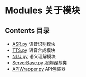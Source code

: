 # Modules 关于模块

## Contents 目录

* [ASR.py](./ASR/ASR.py) 语音识别模块
* [TTS.py](./TTS/TTS.py) 语音合成模块
* [NLU.py](./NLU/NLU.py) 语义理解模块
* [ServerBase.py](./ServerBase.py) 服务器基类
* [APIWrapper.py](../APIWrapper.py) API包装器